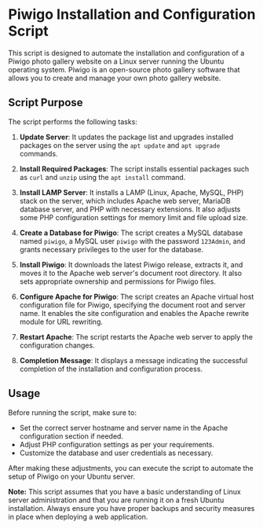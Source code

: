 # Piwigo Installation and Configuration Script

This script is designed to automate the installation and configuration of a Piwigo photo gallery website on a Linux server running the Ubuntu operating system. Piwigo is an open-source photo gallery software that allows you to create and manage your own photo gallery website.

## Script Purpose

The script performs the following tasks:

1. **Update Server**: It updates the package list and upgrades installed packages on the server using the `apt update` and `apt upgrade` commands.

2. **Install Required Packages**: The script installs essential packages such as `curl` and `unzip` using the `apt install` command.

3. **Install LAMP Server**: It installs a LAMP (Linux, Apache, MySQL, PHP) stack on the server, which includes Apache web server, MariaDB database server, and PHP with necessary extensions. It also adjusts some PHP configuration settings for memory limit and file upload size.

4. **Create a Database for Piwigo**: The script creates a MySQL database named `piwigo`, a MySQL user `piwigo` with the password `123Admin`, and grants necessary privileges to the user for the database.

5. **Install Piwigo**: It downloads the latest Piwigo release, extracts it, and moves it to the Apache web server's document root directory. It also sets appropriate ownership and permissions for Piwigo files.

6. **Configure Apache for Piwigo**: The script creates an Apache virtual host configuration file for Piwigo, specifying the document root and server name. It enables the site configuration and enables the Apache rewrite module for URL rewriting.

7. **Restart Apache**: The script restarts the Apache web server to apply the configuration changes.

8. **Completion Message**: It displays a message indicating the successful completion of the installation and configuration process.

## Usage

Before running the script, make sure to:

- Set the correct server hostname and server name in the Apache configuration section if needed.
- Adjust PHP configuration settings as per your requirements.
- Customize the database and user credentials as necessary.

After making these adjustments, you can execute the script to automate the setup of Piwigo on your Ubuntu server.

**Note:** This script assumes that you have a basic understanding of Linux server administration and that you are running it on a fresh Ubuntu installation. Always ensure you have proper backups and security measures in place when deploying a web application.
